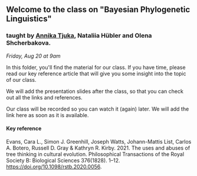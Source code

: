 ## Welcome to the class on "Bayesian Phylogenetic Linguistics"
### taught by [Annika Tjuka](http://annikatjuka.com), Nataliia Hübler and Olena Shcherbakova.

_Friday, Aug 20 at 9am_

In this folder, you'll find the material for our class. If you have time, please read our key reference article that will give you some insight into the topic of our class.

We will add the presentation slides after the class, so that you can check out all the links and references.

Our class will be recorded so you can watch it (again) later. We will add the link here as soon as it is available.

#### Key reference

Evans, Cara L., Simon J. Greenhill, Joseph Watts, Johann-Mattis List, Carlos A. Botero, Russell D. Gray & Kathryn R. Kirby. 2021. The uses and abuses of tree thinking in cultural evolution. Philosophical Transactions of the Royal Society B: Biological Sciences 376(1828). 1–12. https://doi.org/10.1098/rstb.2020.0056.
